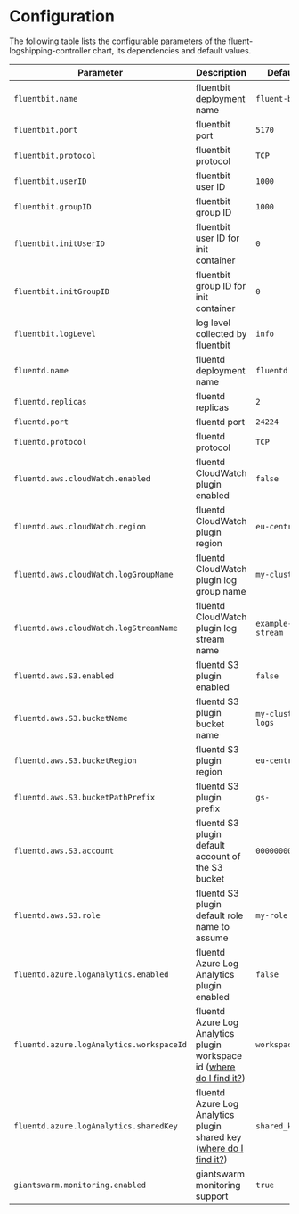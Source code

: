 # Configuration

The following table lists the configurable parameters of the fluent-logshipping-controller chart, its dependencies and default values.

| Parameter                                | Description                                                              | Default           |
| ---------------------------------------- | ------------------------------------------------------------------------ | ----------------- |
| `fluentbit.name`                         | fluentbit deployment name                                                | `fluent-bit`      |
| `fluentbit.port`                         | fluentbit port                                                           | `5170`            |
| `fluentbit.protocol`                     | fluentbit protocol                                                       | `TCP`             |
| `fluentbit.userID`                       | fluentbit user ID                                                        | `1000`            |
| `fluentbit.groupID`                      | fluentbit group ID                                                       | `1000`            |
| `fluentbit.initUserID`                   | fluentbit user ID for init container                                     | `0`               |
| `fluentbit.initGroupID`                  | fluentbit group ID for init container                                    | `0`               |
| `fluentbit.logLevel`                     | log level collected by fluentbit                                         | `info`            |
| `fluentd.name`                           | fluentd deployment name                                                  | `fluentd`         |
| `fluentd.replicas`                       | fluentd replicas                                                         | `2`               |
| `fluentd.port`                           | fluentd port                                                             | `24224`           |
| `fluentd.protocol`                       | fluentd protocol                                                         | `TCP`             |
| `fluentd.aws.cloudWatch.enabled`         | fluentd CloudWatch plugin enabled                                        | `false`           |
| `fluentd.aws.cloudWatch.region`          | fluentd CloudWatch plugin region                                         | `eu-central-1`    |
| `fluentd.aws.cloudWatch.logGroupName`    | fluentd CloudWatch plugin log group name                                 | `my-cluster`      |
| `fluentd.aws.cloudWatch.logStreamName`   | fluentd CloudWatch plugin log stream name                                | `example-stream`  |
| `fluentd.aws.S3.enabled`                 | fluentd S3 plugin enabled                                                | `false`           |
| `fluentd.aws.S3.bucketName`              | fluentd S3 plugin bucket name                                            | `my-cluster-logs` |
| `fluentd.aws.S3.bucketRegion`            | fluentd S3 plugin region                                                 | `eu-central-1`    |
| `fluentd.aws.S3.bucketPathPrefix`        | fluentd S3 plugin prefix                                                 | `gs-`             |
| `fluentd.aws.S3.account`                 | fluentd S3 plugin default account of the S3 bucket                       | `0000000000`      |
| `fluentd.aws.S3.role`                    | fluentd S3 plugin default role name to assume                            | `my-role`         |
| `fluentd.azure.logAnalytics.enabled`     | fluentd Azure Log Analytics plugin enabled                               | `false`           |
| `fluentd.azure.logAnalytics.workspaceId` | fluentd Azure Log Analytics plugin workspace id ([where do I find it?](Azure.md)) | `workspace_id`    |
| `fluentd.azure.logAnalytics.sharedKey`   | fluentd Azure Log Analytics plugin shared key ([where do I find it?](Azure.md))  | `shared_key`      |
| `giantswarm.monitoring.enabled`          | giantswarm monitoring support                                            | `true`            |
